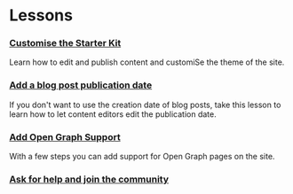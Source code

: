 # Lessons

### [Customise the Starter Kit](1-Customise-the-Starter-kit/)
Learn how to edit and publish content and customiSe the theme of the site.

### [Add a blog post publication date](2-Blog-Post-Publication-Date/)
If you don't want to use the creation date of blog posts, take this lesson to learn how to let content editors edit the publication date.

### [Add Open Graph Support](3-Add-Open-Graph/)
With a few steps you can add support for Open Graph pages on the site.

### [Ask for help and join the community](4-Ask-For-Help-and-Join-The-Community/)



